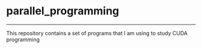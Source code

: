 # parallel_programming
---
This repository contains a set of programs that I am using to study CUDA programming
